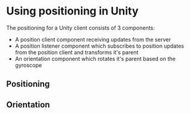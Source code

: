 # Using positioning in Unity

The positioning for a Unity client consists of 3 components:

* A position client component receiving updates from the server
* A position listener component which subscribes to position updates from the position client and transforms it's parent
* An orientation component which rotates it's parent based on the gyroscope

## Positioning

## Orientation
